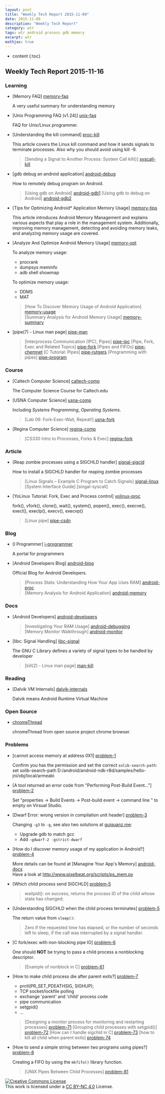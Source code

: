 ```yaml
---
layout: post
title: "Weekly Tech Report 2015-11-09"
date: 2015-11-09
description: "Weekly Tech Report"
category: wtr
tags: wtr android process gdb memory
excerpt: wtr
mathjax: true
---
```


* content
{:toc}

## Weekly Tech Report 2015-11-16

### Learning

+   [Memory FAQ] [memory-faq]

    A very useful summary for understanding memory

[memory-faq]: http://landley.net/writing/memory-faq.txt

+   [Unix Programming FAQ (v1.24)] [unix-faq]

    FAQ for Unix/Linux programmer.

[unix-faq]: http://www.lib.ru/UNIXFAQ/unixprogrfaq.txt

+   [Understanding the kill command] [proc-kill]

    This article covers the Linux kill command and how it sends signals to 
    terminate processes. Also why you should avoid using kill -9.

    > [Sending a Signal to Another Process: System Call kill()] [syscall-kill]

[proc-kill]: http://bencane.com/2014/04/01/understanding-the-kill-command-and-how-to-terminate-processes-in-linux/
[syscall-kill]: http://www.csl.mtu.edu/cs4411.ck/www/NOTES/signal/kill.html

+   [gdb debug an android application] [android-debug]

    How to remotely debug program on Android.

    > [Using gdb on Android] [android-gdb1]
    > [Using gdb to debug on Android] [android-gdb2]

[android-debug]: http://www.cnblogs.com/Fang3s/p/4097205.html
[android-gdb1]: http://blog.163.com/bjtornado@yeah/blog/static/69510484201081181657449/
[android-gdb2]: http://blog.csdn.net/jinzhuojun/article/details/7375048

+   [Tips for Optimizing Android* Application Memory Usage] [memory-tips]

    This article introduces Android Memory Management and explains various 
    aspects that play a role in the management system. Additionally, improving 
    memory management, detecting and avoiding memory leaks, and analyzing memory
    usage are covered.

[memory-tips]: https://software.intel.com/en-us/android/articles/tips-for-optimizing-android-application-memory-usage

+   [Analyze And Optimize Android Memory Usage] [memory-opt]

    To analyze memory usage:
    + procrank
    + dumpsys meminfo
    + adb shell showmap
    
    To optimize memory usage:
    + DDMS
    + MAT

    > [How To Discover Memory Usage of Android Application] [memory-usage]  
    > [Summary Analysis for Android Memory Usage] [memory-summary]

[memory-opt]: http://m.oschina.net/blog/186320
[memory-usage]: http://android.jobbole.com/80926/
[memory-summary]: http://kingbo203.iteye.com/blog/1988636


+   [pipe(7) - Linux man page] [pipe-man]

    > [Interprocess Communication (IPC), Pipes] [pipe-ipc]
    > [Pipe, Fork, Exec and Related Topics] [pipe-fork]
    > [Pipes and FIFOs] [pipe-chemnet]
    > [C Tutorial: Pipes] [pipe-rutgers]
    > [Programming with pipes] [pipe-program]

[pipe-man]: http://linux.die.net/man/7/pipe
[pipe-ipc]: https://www.cs.cf.ac.uk/Dave/C/node23.html
[pipe-fork]: http://www.cs.uleth.ca/~holzmann/C/system/pipeforkexec.html
[pipe-chemnet]: http://www.chemie.fu-berlin.de/chemnet/use/info/libc/libc_10.html
[pipe-rutgers]: https://www.cs.rutgers.edu/~pxk/416/notes/c-tutorials/pipe.html
[pipe-program]: http://crasseux.com/books/ctutorial/Programming-with-pipes.html

### Course

+   [Caltech Computer Science] [caltech-comp]

    The Computer Science Course for Caltech.edu

[caltech-comp]: http://users.cms.caltech.edu/~donnie/

+   [USNA Computer Science] [usna-comp]

    Including *Systems Programming*, *Operating Systems*.
    > [Lab 06: Fork-Exec-Wait, Repeat!] [usna-fork]

[usna-comp]: http://www.usna.edu/Users/cs/aviv/
[usna-fork]: http://www.usna.edu/Users/cs/aviv/classes/ic221/s14/lab/06/lab.html

+   [Regina Computer Science] [regina-comp]

    > [CS330 Intro to Processes, Forks & Exec] [regina-fork]

[regina-comp]: http://www.cs.uregina.ca/Links/class-info/330/
[regina-fork]: http://www.cs.uregina.ca/Links/class-info/330/Fork/fork.html

### Article

+   [Reap zombie processes using a SIGCHLD handler] [signal-sigcld]

    How to install a SIGCHLD handler for reaping zombie processes

    > [Linux Signals – Example C Program to Catch Signals] [signal-linux]
    > [System Interface Guide] [singal-syscall]

[signal-sigcld]: http://www.microhowto.info/howto/reap_zombie_processes_using_a_sigchld_handler.html
[signal-linux]: http://www.thegeekstuff.com/2012/03/catch-signals-sample-c-code/
[signal-syscall]: https://docs.oracle.com/cd/E19455-01/806-4750/signals-7/index.html

+   [YoLinux Tutorial: Fork, Exec and Process control] [yolinux-proc]

    fork(), vfork(), clone(), wait(), system(), popen(), exec(), execve(), 
    execl(), execlp(), execv(), execvp()

    > [Linux pipe] [pipe-csdn]

[yolinux-proc]: http://www.yolinux.com/TUTORIALS/ForkExecProcesses.html
[pipe-csdn]: http://blog.csdn.net/cation/article/details/2282866

### Blog

+   [I Programmer] [i-programmer]

    A portal for programmers

[i-programmer]: http://www.i-programmer.info/

+   [Android Developers Blog] [android-blog]

    Official Blog for Android Developers.

    > [Process Stats: Understanding How Your App Uses RAM] [android-proc]  
    > [Memory Analysis for Android Application] [android-memory]

[android-blog]: http://android-developers.blogspot.hk/
[android-proc]: http://android-developers.blogspot.hk/2014/01/process-stats-understanding-how-your.html
[android-memory]: http://android-developers.blogspot.hk/2011/03/memory-analysis-for-android.html

### Docs

+   [Android Developers] [android-developers]

    > [Investigating Your RAM Usage] [android-debugging]  
    > [Memory Monitor Walkthrough] [android-monitor]

[android-developers]: http://developer.android.com/
[android-debugging]: http://developer.android.com/tools/debugging/debugging-memory.html
[android-monitor]: http://developer.android.com/tools/performance/memory-monitor/index.html

+   [libc: Signal Handling] [libc-signal]

    The GNU C Library defines a variety of signal types to be handled by developer

    > [kill(2) - Linux man page] [man-kill]

[libc-signal]: http://www.gnu.org/software/libc/manual/html_node/Signal-Handling.html
[man-kill]: http://linux.die.net/man/2/kill

### Reading

+   [Dalvik VM Internals] [dalvik-internals]

    Dalvik means Android Runtime Virtual Machine

[dalvik-internals]: http://fiona.dmcs.pl/podyplomowe_smtm/smob3/Presentation-Of-Dalvik-VM-Internals.pdf

### Open Source

+   [chromeThread](https://github.com/lincleejun/chromeThread)

    chromeThread from open source project chrome browser.

### Problems

+   [cannot access memory at address 0X1] [problem-1]

    Confirm you has the permission and set the correct `solib-search-path`:
        set solib-search-path D:/android/android-ndk-r8d/samples/hello-jni/obj/local/armeabi

[problem-1]: http://stackoverflow.com/questions/14417895/cannot-access-memory-at-address-0x1-after-setting-up-gdb-and-eclipse-to-debug-sh

+   [A tool returned an error code from "Performing Post-Build Event..."] [problem-2]

    Set "properties -> Build Events -> Post-build event -> command line " to 
    empty on Virsual Studio.

[problem-2]: http://blog.csdn.net/lingxiu0613/article/details/6574914

+   [Dwarf Error: wrong version in compilation unit header] [problem-3]

    Changing `-g3` to `-g`, see also two solutions at [guiquanz.me]:
    + Upgrade gdb to match gcc
    + Add `-gdwarf-2 -gstrict-dwarf`

[problem-3]: http://stackoverflow.com/questions/11671009/dwarf-error-wrong-version-in-compilation-unit-header-is-4-should-be-2
[guiquanz.me]: http://guiquanz.me/2014/10/06/gdb-can-not-load-debug-information-for-bad-DWARF-version/

+   [How do I discover memory usage of my application in Android?] [problem-4]

    More details can be found at [Managine Your App's Memory] [android-docs]  
    Have a look at <http://www.pixelbeat.org/scripts/ps_mem.py>

[problem-4]: http://stackoverflow.com/questions/2298208/how-do-i-discover-memory-usage-of-my-application-in-android
[android-docs]: http://developer.android.com/training/articles/memory.html

+   [Which child process send SIGCHLD] [problem-5]

    > waitpid(): on success, returns the process ID of the child whose state has
    > changed;

[problem-5]: http://stackoverflow.com/questions/19814906/which-child-process-send-sigchld

+   [Understanding SIGCHLD when the child process terminates] [problem-5]

    The return value from `sleep()`:

    > Zero if the requested time has elapsed, or the number of seconds left to 
    > sleep, if the call was interrupted by a signal handler.

[problem-5]: http://stackoverflow.com/questions/14266485/understanding-sigchld-when-the-child-process-terminates

+   [C fork/exec with non-blocking pipe IO] [problem-6]

    One should **NOT** be trying to pass a child process a nonblocking descriptor.

    > [Example of nonblock in C] [problem-61]

[problem-6]: http://stackoverflow.com/questions/3326725/c-fork-exec-with-non-blocking-pipe-io
[problem-61]: http://www.chiark.greenend.org.uk/~peterb/linux/nonblock/pipe-testnonblock.c

+   [How to make child process die after parent exits?] [problem-7]

    + prctl(PR_SET_PDEATHSIG, SIGHUP);
    + TCP socket/lockfile polling
    + exchange 'parent' and 'child' process code
    + pipe communication
    + setgpid()
    + ...

    > [Designing a monitor process for monitoring and restarting processes] [problem-71]
    > [Grouping child processes with setgpid()] [problem-72]
    > [How can I handle sigchld in C] [problem-73]
    > [how to kill all child when parent exits] [problem-74]


[problem-7]: http://stackoverflow.com/questions/284325/how-to-make-child-process-die-after-parent-exits
[problem-71]: http://stackoverflow.com/questions/4126401/designing-a-monitor-process-for-monitoring-and-restarting-processes
[problem-72]: http://stackoverflow.com/questions/16639275/grouping-child-processes-with-setgpid
[problem-73]: http://stackoverflow.com/questions/7171722/how-can-i-handle-sigchld-in-c/7171836#7171836
[problem-74]: http://compgroups.net/comp.unix.programmer/how-to-kill-all-child-when-parent-exits/36841

+   [How to send a simple string between two programs using pipes?] [problem-8]

    Creating a FIFO by using the `mkfifo()` library function.

    > [UNIX Pipes Between Child Processes] [problem-81]

[problem-8]: http://stackoverflow.com/questions/2784500/how-to-send-a-simple-string-between-two-programs-using-pipes
[problem-81]: http://stackoverflow.com/questions/5060350/unix-pipes-between-child-processes


[![Creative Commons License][CC png]][CC BY-NC 4.0]<br/>
This work is licensed under a [CC BY-NC 4.0][] License.

[cc png]: https://i.creativecommons.org/l/by-nc/4.0/88x31.png
[cc by-nc 4.0]: http://creativecommons.org/licenses/by-nc/4.0/
